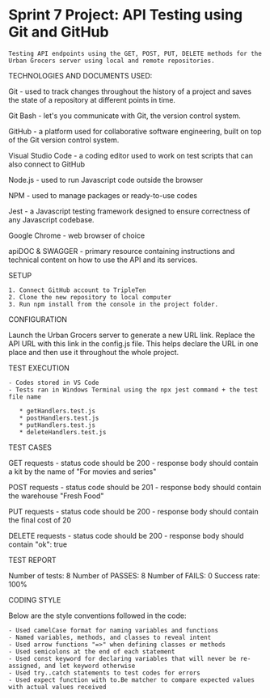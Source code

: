 # Sprint 7 Project: API Testing using Git and GitHub

    Testing API endpoints using the GET, POST, PUT, DELETE methods for the Urban Grocers server using local and remote repositories. 


TECHNOLOGIES AND DOCUMENTS USED:

Git
    - used to track changes throughout the history of a project and saves the state of a repository at different points in time. 

Git Bash
    - let's you communicate with Git, the version control system.

GitHub
    - a platform used for collaborative software engineering, built on top of the Git version control system.

Visual Studio Code
    - a coding editor used to work on test scripts that can also connect to GitHub

Node.js
    - used to run Javascript code outside the browser

NPM
    - used to manage packages or ready-to-use codes

Jest
    - a Javascript testing framework designed to ensure correctness of any Javascript codebase.

Google Chrome
    - web browser of choice

apiDOC & SWAGGER
    - primary resource containing instructions and technical content on how to use the API and its services.


SETUP

    1. Connect GitHub account to TripleTen
    2. Clone the new repository to local computer
    3. Run npm install from the console in the project folder.


CONFIGURATION

Launch the Urban Grocers server to generate a new URL link. Replace the API URL with this link in the config.js file. This helps declare the URL in one place and then use it throughout the whole project. 


TEST EXECUTION

    - Codes stored in VS Code 
    - Tests ran in Windows Terminal using the npx jest command + the test file name

       * getHandlers.test.js
       * postHandlers.test.js
       * putHandlers.test.js
       * deleteHandlers.test.js

TEST CASES

GET requests
    - status code should be 200
    - response body should contain a kit by the name of "For movies and series"

POST requests
    - status code should be 201
    - response body should contain the warehouse "Fresh Food"

PUT requests
    - status code should be 200
    - response body should contain the final cost of 20

DELETE requests
    - status code should be 200
    - response body should contain "ok": true

TEST REPORT

Number of tests: 8
Number of PASSES: 8 
Number of FAILS: 0 
Success rate: 100%


CODING STYLE

Below are the style conventions followed in the code: 

    - Used camelCase format for naming variables and functions
    - Named variables, methods, and classes to reveal intent
    - Used arrow functions "=>" when defining classes or methods
    - Used semicolons at the end of each statement
    - Used const keyword for declaring variables that will never be re-assigned, and let keyword otherwise
    - Used try..catch statements to test codes for errors
    - Used expect function with to.Be matcher to compare expected values with actual values received











